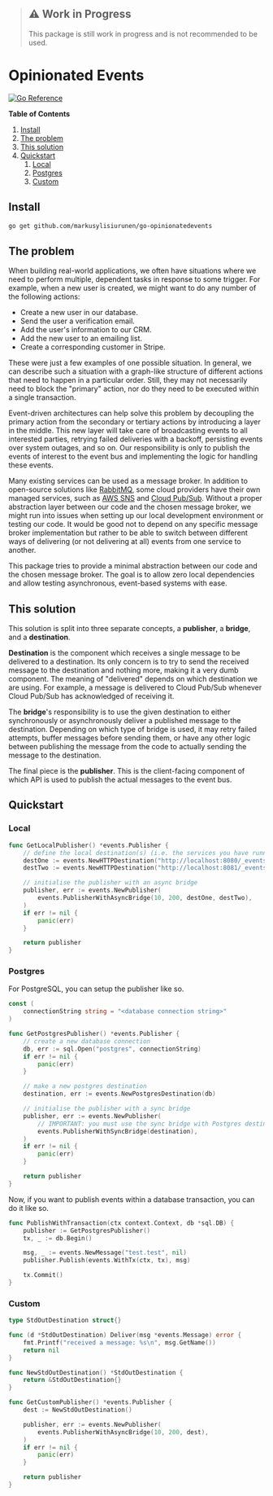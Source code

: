 > ## ⚠️ Work in Progress
>
> This package is still work in progress and is not recommended to be used.

# Opinionated Events

[![Go Reference](https://pkg.go.dev/badge/github.com/markusylisiurunen/go-opinionatedevents.svg)](https://pkg.go.dev/github.com/markusylisiurunen/go-opinionatedevents)

**Table of Contents**

1. [Install](#install)
2. [The problem](#the-problem)
3. [This solution](#this-solution)
4. [Quickstart](#quickstart)
   1. [Local](#local)
   2. [Postgres](#postgres)
   3. [Custom](#custom)

## Install

```sh
go get github.com/markusylisiurunen/go-opinionatedevents
```

## The problem

When building real-world applications, we often have situations where we need to perform multiple,
dependent tasks in response to some trigger. For example, when a new user is created, we might want
to do any number of the following actions:

- Create a new user in our database.
- Send the user a verification email.
- Add the user's information to our CRM.
- Add the new user to an emailing list.
- Create a corresponding customer in Stripe.

These were just a few examples of one possible situation. In general, we can describe such a
situation with a graph-like structure of different actions that need to happen in a particular
order. Still, they may not necessarily need to block the "primary" action, nor do they need to be
executed within a single transaction.

Event-driven architectures can help solve this problem by decoupling the primary action from the
secondary or tertiary actions by introducing a layer in the middle. This new layer will take care of
broadcasting events to all interested parties, retrying failed deliveries with a backoff, persisting
events over system outages, and so on. Our responsibility is only to publish the events of interest
to the event bus and implementing the logic for handling these events.

Many existing services can be used as a message broker. In addition to open-source solutions like
[RabbitMQ](https://www.rabbitmq.com), some cloud providers have their own managed services, such as
[AWS SNS](https://aws.amazon.com/sns) and [Cloud Pub/Sub](https://cloud.google.com/pubsub). Without
a proper abstraction layer between our code and the chosen message broker, we might run into issues
when setting up our local development environment or testing our code. It would be good not to
depend on any specific message broker implementation but rather to be able to switch between
different ways of delivering (or not delivering at all) events from one service to another.

This package tries to provide a minimal abstraction between our code and the chosen message broker.
The goal is to allow zero local dependencies and allow testing asynchronous, event-based systems
with ease.

## This solution

This solution is split into three separate concepts, a **publisher**, a **bridge**, and a
**destination**.

**Destination** is the component which receives a single message to be delivered to a destination.
Its only concern is to try to send the received message to the destination and nothing more, making
it a very dumb component. The meaning of "delivered" depends on which destination we are using. For
example, a message is delivered to Cloud Pub/Sub whenever Cloud Pub/Sub has acknowledged of
receiving it.

The **bridge**'s responsibility is to use the given destination to either synchronously or
asynchronously deliver a published message to the destination. Depending on which type of bridge is
used, it may retry failed attempts, buffer messages before sending them, or have any other logic
between publishing the message from the code to actually sending the message to the destination.

The final piece is the **publisher**. This is the client-facing component of which API is used to
publish the actual messages to the event bus.

## Quickstart

### Local

```go
func GetLocalPublisher() *events.Publisher {
    // define the local destination(s) (i.e. the services you have running locally, including the current service)
    destOne := events.NewHTTPDestination("http://localhost:8080/_events/local")
    destTwo := events.NewHTTPDestination("http://localhost:8081/_events/local")

    // initialise the publisher with an async bridge
    publisher, err := events.NewPublisher(
        events.PublisherWithAsyncBridge(10, 200, destOne, destTwo),
    )
    if err != nil {
        panic(err)
    }

    return publisher
}
```

### Postgres

For PostgreSQL, you can setup the publisher like so.

```go
const (
    connectionString string = "<database connection string>"
)

func GetPostgresPublisher() *events.Publisher {
    // create a new database connection
    db, err := sql.Open("postgres", connectionString)
    if err != nil {
        panic(err)
    }

    // make a new postgres destination
    destination, err := events.NewPostgresDestination(db)

    // initialise the publisher with a sync bridge
    publisher, err := events.NewPublisher(
        // IMPORTANT: you must use the sync bridge with Postgres destination
        events.PublisherWithSyncBridge(destination),
    )
    if err != nil {
        panic(err)
    }

    return publisher
}
```

Now, if you want to publish events within a database transaction, you can do it like so.

```go
func PublishWithTransaction(ctx context.Context, db *sql.DB) {
    publisher := GetPostgresPublisher()
    tx, _ := db.Begin()

    msg, _ := events.NewMessage("test.test", nil)
    publisher.Publish(events.WithTx(ctx, tx), msg)

    tx.Commit()
}
```

### Custom

```go
type StdOutDestination struct{}

func (d *StdOutDestination) Deliver(msg *events.Message) error {
    fmt.Printf("received a message: %s\n", msg.GetName())
    return nil
}

func NewStdOutDestination() *StdOutDestination {
    return &StdOutDestination{}
}

func GetCustomPublisher() *events.Publisher {
    dest := NewStdOutDestination()

    publisher, err := events.NewPublisher(
        events.PublisherWithAsyncBridge(10, 200, dest),
    )
    if err != nil {
        panic(err)
    }

    return publisher
}
```

